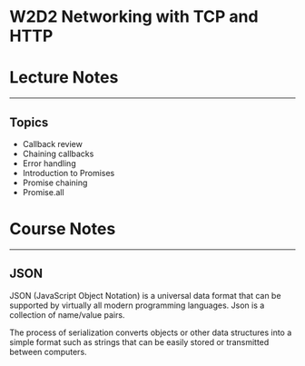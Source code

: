 # W2D2 Networking with TCP and HTTP
# Lecture Notes
_________________
## Topics
- Callback review
- Chaining callbacks
- Error handling
- Introduction to Promises
- Promise chaining
- Promise.all


# Course Notes
_________________
## JSON
JSON (JavaScript Object Notation) is a universal data format that can be supported by virtually all modern programming languages. Json is a collection of name/value pairs.

The process of serialization converts objects or other data structures into a simple format such as strings that can be easily stored or transmitted between computers.